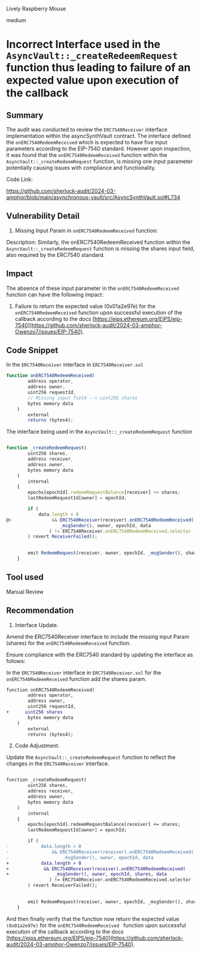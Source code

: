 Lively Raspberry Mouse

medium

# Incorrect Interface used in the `AsyncVault::_createRedeemRequest` function thus leading to failure of an expected value upon execution of the callback

## Summary

The audit was conducted to review the `ERC7540Receiver` interface implementation within the asyncSynthVault contract. The interface defined the `onERC7540RedeemReceived` which is expected to have five input parameters according to the EIP-7540 standard. However upon inspection, it was found that the `onERC7540RedeemReceived` function within the  `AsyncVault::_createRedeemRequest` function, is missing one input parameter potentially causing issues with compliance and functionality.

Code Link:

https://github.com/sherlock-audit/2024-03-amphor/blob/main/asynchronous-vault/src/AsyncSynthVault.sol#L734


## Vulnerability Detail

1. Missing Input Param in `onERC7540RedeemReceived` function:

Description: Similarly, the onERC7540RedeemReceived function within the `AsyncVault::_createRedeemRequest` function is missing the shares input field, also required by the ERC7540 standard.

## Impact

The absence of these input parameter in the `onERC7540RedeemReceived` function can have the following impact:

1. Failure to return the expected value (0x01a2e97e) for the `onERC7540RedeemReceived`  function upon successful execution of the callback according to the docs [https://eips.ethereum.org/EIPS/eip-7540](https://github.com/sherlock-audit/2024-03-amphor-Owenzo7/issues/EIP-7540).

## Code Snippet

In the `ERC7540Receiver` interface in `ERC7540Receiver.sol`

```javascript
function onERC7540RedeemReceived(
        address operator,
        address owner,
        uint256 requestId,
        // Missing input field --> uint256 shares
        bytes memory data
    )
        external
        returns (bytes4);
 ```
    
 The interface being used in the `AsyncVault::_createRedeemRequest` function

```javascript

function _createRedeemRequest(
        uint256 shares,
        address receiver,
        address owner,
        bytes memory data
    )
        internal
    {
        epochs[epochId].redeemRequestBalance[receiver] += shares;
        lastRedeemRequestId[owner] = epochId;

        if (
            data.length > 0
@>               && ERC7540Receiver(receiver).onERC7540RedeemReceived(
                    _msgSender(), owner, epochId, data
                ) != ERC7540Receiver.onERC7540RedeemReceived.selector
        ) revert ReceiverFailed();

   
        emit RedeemRequest(receiver, owner, epochId, _msgSender(), shares);
    }
```

## Tool used

Manual Review

## Recommendation

1. Interface Update.

Amend the ERC7540Receiver interface to include the missing input Param (shares) for the `onERC7540RedeemReceived` function.

Ensure compliance with the ERC7540 standard by updating the interface as follows:

In the `ERC7540Receiver` interface in `ERC7540Receiver.sol` for the `onERC7540RedeemReceived`  function add the shares param.

```diff
function onERC7540RedeemReceived(
        address operator,
        address owner,
        uint256 requestId,
+      uint256 shares
        bytes memory data
    )
        external
        returns (bytes4);
```

2. Code Adjustment.

Update the `AsyncVault::_createRedeemRequest` function to reflect the changes in the `ERC7540Receiver` interface.

```diff

function _createRedeemRequest(
        uint256 shares,
        address receiver,
        address owner,
        bytes memory data
    )
        internal
    {
        epochs[epochId].redeemRequestBalance[receiver] += shares;
        lastRedeemRequestId[owner] = epochId;

        if (
-            data.length > 0
-                && ERC7540Receiver(receiver).onERC7540RedeemReceived(
-                    _msgSender(), owner, epochId, data
+            data.length > 0
+             && ERC7540Receiver(receiver).onERC7540RedeemReceived(
+                 _msgSender(), owner, epochId, shares, data
                ) != ERC7540Receiver.onERC7540RedeemReceived.selector
        ) revert ReceiverFailed();

      
        emit RedeemRequest(receiver, owner, epochId, _msgSender(), shares);
    }

```

And then finally verify that the function now return the expected value `(0x01a2e97e)` for the `onERC7540RedeemReceived ` function upon successful execution of the callback according to the docs [https://eips.ethereum.org/EIPS/eip-7540](https://github.com/sherlock-audit/2024-03-amphor-Owenzo7/issues/EIP-7540).
